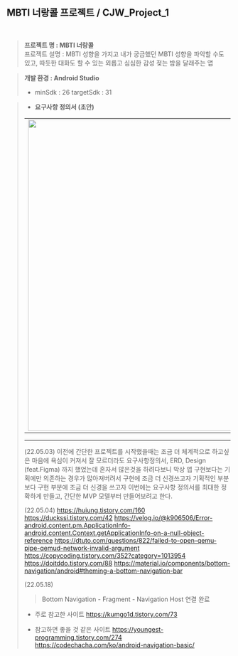 
<h2> MBTI 너랑콜 프로젝트 / CJW_Project_1 </h2>
<br>

> <b> 프로젝트 명 : MBTI 너랑콜 <br> </b>
> 프로젝트 설명 : MBTI 성향을 가지고 내가 궁금했던 MBTI 성향을 파악할 수도 있고, 따듯한 대화도 할 수 있는 외롭고 심심한 감성 젖는 밤을 달래주는 앱

> <b> 개발 환경 : Android Studio </b>
> * minSdk : 26
> targetSdk : 31

> * <b> 요구사항 정의서 (초안) </b>  <br>
> <table>
  <tr>
    <td><img alt="" src="https://user-images.githubusercontent.com/57258381/166427342-b400f909-fa50-4522-bce3-656d89a55ed6.png" height="700" width="1000"> </td>
  </tr>
</table>




---



(22.05.03)
이전에 간단한 프로젝트를 시작했을때는 조금 더 체계적으로 하고싶은 마음에 욕심이 커져서 잘 모르더라도 요구사항정의서, ERD, Design (feat.Figma) 까지 했었는데 혼자서 많은것을 하려다보니 막상 앱 구현보다는 기획에만 의존하는 경우가 많아져버려서 구현에 조금 더 신경쓰고자 기획적인 부분보다 구현 부분에 조금 더 신경을 쓰고자 이번에는 요구사항 정의서를 최대한 정확하게 만들고, 간단한 MVP 모델부터 만들어보려고 한다.


(22.05.04)
https://huiung.tistory.com/160
https://duckssi.tistory.com/42
https://velog.io/@k906506/Error-android.content.pm.ApplicationInfo-android.content.Context.getApplicationInfo-on-a-null-object-reference
https://dtuto.com/questions/822/failed-to-open-qemu-pipe-qemud-network-invalid-argument
https://copycoding.tistory.com/352?category=1013954
https://doitddo.tistory.com/88
https://material.io/components/bottom-navigation/android#theming-a-bottom-navigation-bar

(22.05.18)
> Bottom Navigation - Fragment - Navigation Host 연결 완료

* 주로 참고한 사이트
https://kumgo1d.tistory.com/73

* 참고하면 좋을 것 같은 사이트
https://youngest-programming.tistory.com/274
https://codechacha.com/ko/android-navigation-basic/

